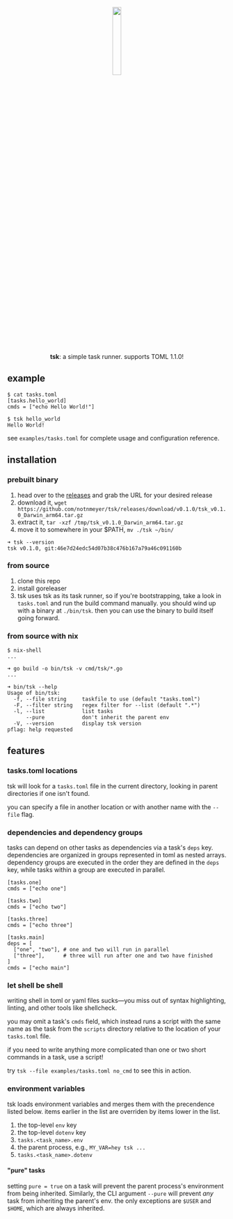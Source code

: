 <p align="center">
  <img src="https://github.com/notnmeyer/tsk/assets/672246/bb8c8c55-756a-4eb0-be9f-9697267bb012" width="20%" />
  <p align="center"><b>tsk</b>: a simple task runner. supports TOML 1.1.0!</p>
</p>

## example

```
$ cat tasks.toml
[tasks.hello_world]
cmds = ["echo Hello World!"]

$ tsk hello_world
Hello World!
```

see `examples/tasks.toml` for complete usage and configuration reference.

## installation

### prebuilt binary
1. head over to the [releases](https://github.com/notnmeyer/tsk/releases) and grab the URL for your desired release
1. download it, `wget https://github.com/notnmeyer/tsk/releases/download/v0.1.0/tsk_v0.1.0_Darwin_arm64.tar.gz`
1. extract it, `tar -xzf /tmp/tsk_v0.1.0_Darwin_arm64.tar.gz`
1. move it to somewhere in your $PATH, `mv ./tsk ~/bin/`

```
➜ tsk --version
tsk v0.1.0, git:46e7d24edc54d07b38c476b167a79a46c091160b
```

### from source
1. clone this repo
1. install goreleaser
1. tsk uses tsk as its task runner, so if you're bootstrapping, take a look in `tasks.toml` and run the build command manually. you should wind up with a binary at `./bin/tsk`. then you can use the binary to build itself going forward.

### from source with nix

```shell
$ nix-shell
...

➜ go build -o bin/tsk -v cmd/tsk/*.go
...

➜ bin/tsk --help
Usage of bin/tsk:
  -f, --file string     taskfile to use (default "tasks.toml")
  -F, --filter string   regex filter for --list (default ".*")
  -l, --list            list tasks
      --pure            don't inherit the parent env
  -V, --version         display tsk version
pflag: help requested
```

## features
### tasks.toml locations
tsk will look for a `tasks.toml` file in the current directory, looking in parent directories if one isn't found.

you can specify a file in another location or with another name with the `--file` flag.

### dependencies and dependency groups
tasks can depend on other tasks as dependencies via a task's `deps` key. dependencies are organized in groups represented in toml as nested arrays. dependency groups are executed in the order they are defined in the `deps` key, while tasks within a group are executed in parallel.

```
[tasks.one]
cmds = ["echo one"]

[tasks.two]
cmds = ["echo two"]

[tasks.three]
cmds = ["echo three"]

[tasks.main]
deps = [
  ["one", "two"], # one and two will run in parallel
  ["three"],      # three will run after one and two have finished
]
cmds = ["echo main"]
```

### let shell be shell
writing shell in toml or yaml files sucks—you miss out of syntax highlighting, linting, and other tools like shellcheck.

you may omit a task's `cmds` field, which instead runs a script with the same name as the task from the `scripts` directory relative to the location of your `tasks.toml` file.

if you need to write anything more complicated than one or two short commands in a task, use a script!

try `tsk --file examples/tasks.toml no_cmd` to see this in action.

### environment variables
tsk loads environment variables and merges them with the precendence listed below. items earlier in the list are overriden by items lower in the list.

1. the top-level `env` key
1. the top-level `dotenv` key
1. `tasks.<task_name>.env`
1. the parent process, e.g., `MY_VAR=hey tsk ...`
1. `tasks.<task_name>.dotenv`

#### "pure" tasks

setting `pure = true` on a task will prevent the parent process's environment from being inherited. Similarly, the CLI argument `--pure` will prevent _any_ task from inheriting the parent's env. the only exceptions are `$USER` and `$HOME`, which are always inherited.
